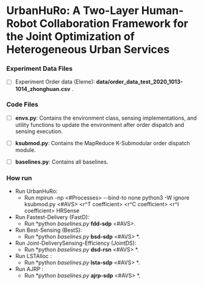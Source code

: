 # UrbanHuRo: A Two-Layer Human-Robot Collaboration Framework for the Joint Optimization of Heterogeneous Urban Services
### Experiment Data Files

- [ ] Experiment Order data (Eleme): **data/order_data_test_2020_1013-1014_zhonghuan.csv** .


### Code Files
- [ ] **envs.py**: Contains the environment class, sensing implementations, and utility functions to update the environment after order dispatch and sensing execution.

- [ ] **ksubmod.py**: Contains the MapReduce K-Submodular order dispatch module.

- [ ] **baselines.py**: Contains all baselines.

### How run
-  Run UrbanHuRo:
    -  Run mpirun -np <#Processes> --bind-to none python3 -W ignore ksubmod.py <#AVS> <r^T coefficient> <r^C coefficient> <r^I coefficient> HRSense
-  Run Fastest-Delivery (FastD):
    -  Run *python *baselines.py* **fdd-sdp** <#AVS>.
-  Run Best-Sensing (BestS):
    -  Run *python *baselines.py* **bsd-sdp** <#AVS> *.
-  Run Joint-DeliverySensing-Efficiency (JointDS):
    -  Run *python *baselines.py* **dsd-rsn** <#AVS> *.
-  Run LSTAlloc :
    -  Run *python *baselines.py* **lsta-sdp** <#AVS> *.
-  Run AJRP :
    -  Run *python *baselines.py* **ajrp-sdp** <#AVS> *.    
